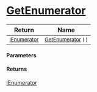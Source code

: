 # [GetEnumerator](./ParallelTransformPipeline-GetEnumerator.md)



| Return | Name | 
| --- | --- | 
| <sub>[IEnumerator](https://docs.microsoft.com/en-us/dotnet/api/System.Collections.IEnumerator)</sub> | <sub>[GetEnumerator](./ParallelTransformPipeline-GetEnumerator.md) (  )</sub> | 


#### Parameters

#### Returns
[IEnumerator](https://docs.microsoft.com/en-us/dotnet/api/System.Collections.IEnumerator)<br>
